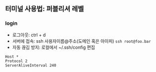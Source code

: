 ## 터미널 사용법: 퍼블리셔 레벨

### login
* 로그아웃: ctrl + d
* 서버에 접속: ssh 사용자이름@주소(도메인 혹은 아이피)
``` ssh root@foo.bar ```
* 자동 끊김 방지: 로컬에서 ~/.ssh/config 편집
```
Host *
Protocol 2
ServerAliveInterval 240
```
